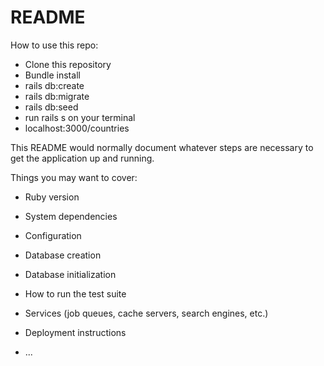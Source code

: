 # README
How to use this repo:

- Clone this repository
- Bundle install
- rails db:create
- rails db:migrate
- rails db:seed 
- run rails s on your terminal 
- localhost:3000/countries 



This README would normally document whatever steps are necessary to get the
application up and running.

Things you may want to cover:

* Ruby version

* System dependencies

* Configuration

* Database creation

* Database initialization

* How to run the test suite

* Services (job queues, cache servers, search engines, etc.)

* Deployment instructions

* ...
